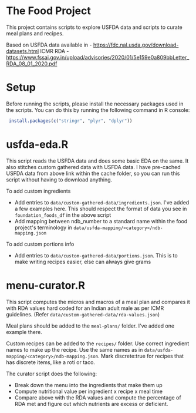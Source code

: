 # The Food Project

This project contains scripts to explore USFDA data and scripts to curate meal plans and recipes.

Based on USFDA data available in - https://fdc.nal.usda.gov/download-datasets.html
ICMR RDA - https://www.fssai.gov.in/upload/advisories/2020/01/5e159e0a809bbLetter_RDA_08_01_2020.pdf

# Setup

Before running the scripts, please install the necessary packages used in the scripts. You can do this by running the following command in R console:

```R
 install.packages(c("stringr", "plyr", "dplyr"))
```

# usfda-eda.R

This script reads the USFDA data and does some basic EDA on the same. It also stitches custom gathered data with USFDA data. I have pre-cached USFDA data from above link within the cache folder, so you can run this script without having to download anything.

To add custom ingredients

- Add entries to `data/custom-gathered-data/ingredients.json`. I've added a few examples here. This should respect the format of data you see in `foundation_foods_df` in the above script
- Add mapping between ndb_number to a standard name within the food project's terminology in `data/usfda-mapping/<category>/ndb-mapping.json`

To add custom portions info

- Add entries to `data/custom-gathered-data/portions.json`. This is to make writing recipes easier, else can always give grams

# menu-curator.R

This script computes the micros and macros of a meal plan and compares it with RDA values hard coded for an Indian adult male as per ICMR guidelines. (Refer `data/custom-gathered-data/rda-values.json`)

Meal plans should be added to the `meal-plans/` folder. I've added one example there.

Custom recipes can be added to the `recipes/` folder. Use correct ingredient names to make up the recipe. Use the same names as in `data/usfda-mapping/<category>/ndb-mapping.json`. Mark discrete:true for recipes that has discrete items, like a roti or taco.

The curator script does the following:

- Break down the menu into the ingredients that make them up
- Compute nutritional value per ingredient x recipe x meal time
- Compare above with the RDA values and compute the percentage of RDA met and figure out which nutrients are excess or deficient.

